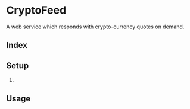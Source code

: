 # CryptoFeed
A web service which responds with crypto-currency quotes on demand.

## Index

## Setup
1. 
## Usage

